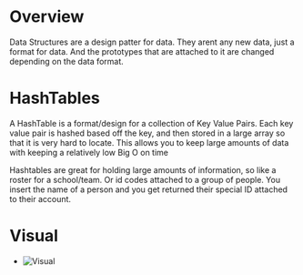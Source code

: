 # Overview
  Data Structures are a design patter for data. They arent any new data, just a format for data. And the prototypes that are attached to it are changed depending on the data format.
# HashTables
  A HashTable is a format/design for a collection of Key Value Pairs. Each key value pair is hashed based off the key, and then stored in a large array so that it is very hard to locate. This allows you to keep large amounts of data with keeping a relatively low Big O on time

Hashtables are great for holding large amounts of information, so like a roster for a school/team. Or id codes attached to a group of people. You insert the name of a person and you get returned their special ID attached to their account.
# Visual
- ![Visual](https://puu.sh/AYaTV/73ee357408.png)
